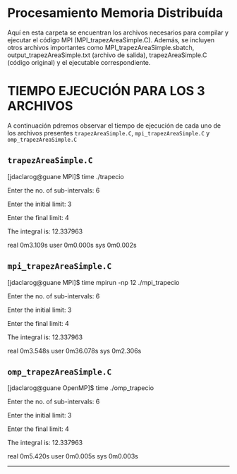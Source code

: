# Procesamiento Memoria Distribuída
Aquí en esta carpeta se encuentran los archivos necesarios para compilar y ejecutar el código MPI (MPI_trapezAreaSimple.C). Además, se incluyen otros archivos importantes como MPI_trapezAreaSimple.sbatch, output_trapezAreaSimple.txt (archivo de salida), trapezAreaSimple.C (código original) y el ejecutable correspondiente.

# TIEMPO EJECUCIÓN PARA LOS 3 ARCHIVOS
A continuación pdremos observar el tiempo de ejecución de cada uno de los archivos presentes `trapezAreaSimple.C`, `mpi_trapezAreaSimple.C` y `omp_trapezAreaSimple.C`

## `trapezAreaSimple.C`
[jdaclarog@guane MPI]$ time ./trapecio

Enter the no. of sub-intervals: 6

Enter the initial limit: 3

Enter the final limit: 4

The integral is: 12.337963


real    0m3.109s
user    0m0.000s
sys     0m0.002s


## `mpi_trapezAreaSimple.C` 
[jdaclarog@guane MPI]$ time mpirun -np 12 ./mpi_trapecio

Enter the no. of sub-intervals: 6

Enter the initial limit: 3

Enter the final limit: 4

The integral is: 12.337963


real    0m3.548s
user    0m36.078s
sys     0m2.306s



##  `omp_trapezAreaSimple.C`
[jdaclarog@guane OpenMP]$ time ./omp_trapecio

Enter the no. of sub-intervals: 6

Enter the initial limit: 3

Enter the final limit: 4

The integral is: 12.337963

real    0m5.420s
user    0m0.005s
sys     0m0.003s



----
